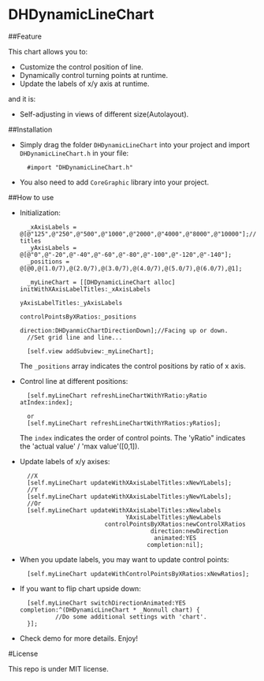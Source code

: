 # DHDynamicLineChart

##Feature

This chart allows you to:
* Customize the control position of line.
* Dynamically control turning points at runtime.
* Update the labels of x/y axis at runtime.<br>

and it is:
* Self-adjusting in views of different size(Autolayout).

##Installation

* Simply drag the folder `DHDynamicLineChart` into your project and import `DHDynamicLineChart.h` in your file:

        #import "DHDynamicLineChart.h"

* You also need to add `CoreGraphic` library into your project. 

##How to use

* Initialization:
    
        _xAxisLabels = @[@"125",@"250",@"500",@"1000",@"2000",@"4000",@"8000",@"10000"];//Label titles
        _yAxisLabels = @[@"0",@"-20",@"-40",@"-60",@"-80",@"-100",@"-120",@"-140"];
        _positions = @[@0,@(1.0/7),@(2.0/7),@(3.0/7),@(4.0/7),@(5.0/7),@(6.0/7),@1];
        
        _myLineChart = [[DHDynamicLineChart alloc] initWithXAxisLabelTitles:_xAxisLabels
                                                           yAxisLabelTitles:_yAxisLabels
                                                     controlPointsByXRatios:_positions
                                                                  direction:DHDyanmicChartDirectionDown];//Facing up or down.
        //Set grid line and line...
                                       
        [self.view addSubview:_myLineChart];

  The `_positions` array indicates the control positions by ratio of x axis.

* Control line at different positions:

        [self.myLineChart refreshLineChartWithYRatio:yRatio atIndex:index];
        
        or
        [self.myLineChart refreshLineChartWithYRatios:yRatios];

  The `index` indicates the order of control points. The 'yRatio" indicates the 'actual value' / 'max value'([0,1]).

* Update labels of x/y axises:

        //X
        [self.myLineChart updateWithXAxisLabelTitles:xNewYLabels];
        //Y
        [self.myLineChart updateWithXAxisLabelTitles:yNewYLabels];
        //Or
        [self.myLineChart updateWithXAxisLabelTitles:xNewlabels
                                    YAxisLabelTitles:yNewLabels
                              controlPointsByXRatios:newControlXRatios
                                           direction:newDirection
                                            animated:YES
                                          completion:nil];

* When you update labels, you may want to update control points:

        [self.myLineChart updateWithControlPointsByXRatios:xNewRatios];
        
* If you want to flip chart upside down:

        [self.myLineChart switchDirectionAnimated:YES completion:^(DHDynamicLineChart * _Nonnull chart) {
                //Do some additional settings with 'chart'.
        }];

* Check demo for more details. Enjoy!

#License

This repo is under MIT license.


